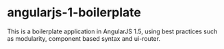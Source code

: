 # angularjs-1-boilerplate
This is a boilerplate application in AngularJS 1.5, using best practices such as modularity, component based syntax and ui-router.
